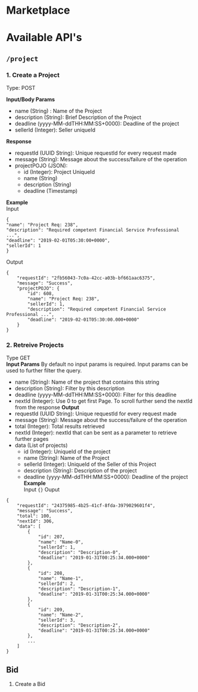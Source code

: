 # Marketplace

# Available API's

## ```/project``` 
### 1. Create a Project <br/>
Type: POST

**Input/Body Params**
- name (String) : Name of the Project
- description (String): Brief Description of the Project
- deadline (yyyy-MM-ddTHH:MM:SS+0000): Deadline of the project
- sellerId (Integer): Seller uniqueId

**Response**
- requestId (UUID String): Unique requestId for every request made
- message (String): Message about the success/failure of the operation
- projectPOJO (JSON):
  - id (Integer): Project UniqueId
  - name (String)
  - description (String)
  - deadline (Timestamp)

**Example** <br/>
Input
```
{
"name": "Project Req: 238",
"description": "Required competent Financial Service Professional ...",
"deadline": "2019-02-01T05:30:00+0000",
"sellerId": 1
}
```
Output
```
{
    "requestId": "2fb56043-7c0a-42cc-a03b-bf661aac6375",
    "message": "Success",
    "projectPOJO": {
        "id": 608,
        "name": "Project Req: 238",
        "sellerId": 1,
        "description": "Required competent Financial Service Professional ...",
        "deadline": "2019-02-01T05:30:00.000+0000"
    }
}
```
### 2. Retreive Projects
Type GET <br/>
**Input Params**
By default no input params is required. Input params can be used to further filter the query.
- name (String): Name of the project that contains this string
- description (String): Filter by this description
- deadline (yyyy-MM-ddTHH:MM:SS+0000): Filter for this deadline
- nextId (Integer): Use 0 to get first Page. To scroll further send the nextId from the response
**Output**
- requestId (UUID String): Unique requestId for every request made
- message (String): Message about the success/failure of the operation
- total (Integer): Total results retrieved
- nextId (Integer): nextId that can be sent as a parameter to retrieve further pages
- data (List of projects)
  - id (Integer): UniqueId of the project
  - name (String): Name of the Project
  - sellerId (Integer): UniqueId of the Seller of this Project
  - description (String): Description of the project
  - deadline (yyyy-MM-ddTHH:MM:SS+0000): Deadline of the project
**Example** <br/>
Input
```{}```
Ouput
```
{
    "requestId": "24375985-4b25-41cf-8fda-3979029601f4",
    "message": "Success",
    "total": 100,
    "nextId": 306,
    "data": [
        {
            "id": 207,
            "name": "Name-0",
            "sellerId": 1,
            "description": "Description-0",
            "deadline": "2019-01-31T00:25:34.000+0000"
        },
        {
            "id": 208,
            "name": "Name-1",
            "sellerId": 2,
            "description": "Description-1",
            "deadline": "2019-01-31T00:25:34.000+0000"
        },
        {
            "id": 209,
            "name": "Name-2",
            "sellerId": 3,
            "description": "Description-2",
            "deadline": "2019-01-31T00:25:34.000+0000"
        },
        ...
    ]
}
```
## Bid
1. Create a Bid
